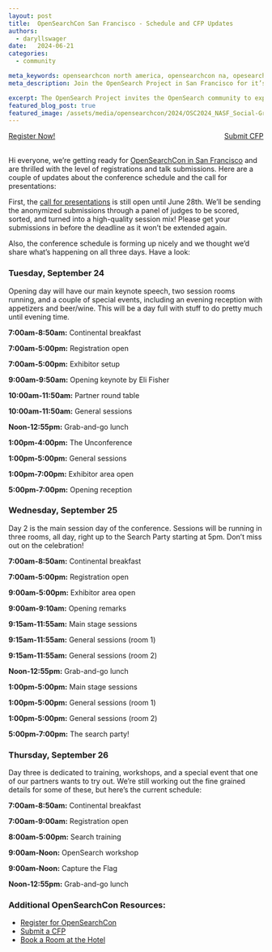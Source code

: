 ```yaml
---
layout: post
title:  OpenSearchCon San Francisco - Schedule and CFP Updates
authors:
  - daryllswager
date:   2024-06-21
categories:
  - community

meta_keywords: opensearchcon north america, opensearchcon na, opesearchcon call for papers, register for opensearchcon, opensearch community
meta_description: Join the OpenSearch Project in San Francisco for it’s third annual OpenSearchCon North America 2024 taking place September 24-26 at the Hilton Union Square. Register today.

excerpt: The OpenSearch Project invites the OpenSearch community to explore the future of search, analytics, and generative AI at the first OpenSearch user conference in North America. Join us in San Francisco September 24-26 and learn how to build powerful applications and get the most out of your OpenSearch deployments. 
featured_blog_post: true
featured_image: /assets/media/opensearchcon/2024/OSC2024_NASF_Social-Graphic1_1200x627.png
---
```



<div style="width: 100%" style="display: block;">
<div class="redesign-button-pair--wrapper" style="display: inline; float: left;">
            <div class="redesign-button--wrapper redesign-button--wrapper__text-only__dark">
                <a href="/events/opensearchcon/2024/north-america/register.html" class="redesign-button--anchor">
                    Register Now!
                </a>
            </div>
</div>

<div class="redesign-button-pair--wrapper" style="display: inline; float: right;">
            <div class="redesign-button--wrapper redesign-button--wrapper__text-only__dark">
                <a href="/events/opensearchcon/2024/north-america/cfp.html" class="redesign-button--anchor">
                    Submit CFP
                </a>
            </div>
</div>
</div>
<br/><br/>

Hi everyone, we’re getting ready for [OpenSearchCon in San Francisco](https://opensearch.org/events/opensearchcon/2024/north-america/index.html) and are thrilled with the level of registrations and talk submissions. Here are a couple of updates about the conference schedule and the call for presentations:

First, the [call for presentations](https://opensearch.org/events/opensearchcon/2024/north-america/cfp.html) is still open until June 28th. We’ll be sending the anonymized submissions through a panel of judges to be scored, sorted, and turned into a high-quality session mix! Please get your submissions in before the deadline as it won’t be extended again.

Also, the conference schedule is forming up nicely and we thought we’d share what’s happening on all three days. Have a look:

### Tuesday, September 24

Opening day will have our main keynote speech, two session rooms running, and a couple of special events, including an evening reception with appetizers and beer/wine. This will be a day full with stuff to do pretty much until evening time.

**7:00am-8:50am:** Continental breakfast

**7:00am-5:00pm:** Registration open

**7:00am-5:00pm:** Exhibitor setup

**9:00am-9:50am:** Opening keynote by Eli Fisher

**10:00am-11:50am:** Partner round table

**10:00am-11:50am:** General sessions

**Noon-12:55pm:** Grab-and-go lunch

**1:00pm-4:00pm:** The Unconference

**1:00pm-5:00pm:** General sessions

**1:00pm-7:00pm:** Exhibitor area open

**5:00pm-7:00pm:** Opening reception


### Wednesday, September 25

Day 2 is the main session day of the conference. Sessions will be running in three rooms, all day, right up to the Search Party starting at 5pm. Don’t miss out on the celebration!

**7:00am-8:50am:** Continental breakfast

**7:00am-5:00pm:** Registration open

**9:00am-5:00pm:** Exhibitor area open

**9:00am-9:10am:** Opening remarks

**9:15am-11:55am:** Main stage sessions

**9:15am-11:55am:** General sessions (room 1)

**9:15am-11:55am:** General sessions (room 2)

**Noon-12:55pm:** Grab-and-go lunch

**1:00pm-5:00pm:** Main stage sessions

**1:00pm-5:00pm:** General sessions (room 1)

**1:00pm-5:00pm:** General sessions (room 2)

**5:00pm-7:00pm:** The search party!


### Thursday, September 26

Day three is dedicated to training, workshops, and a special event that one of our partners wants to try out. We’re still working out the fine grained details for some of these, but here’s the current schedule:

**7:00am-8:50am:** Continental breakfast

**7:00am-9:00am:** Registration open

**8:00am-5:00pm:** Search training

**9:00am-Noon:** OpenSearch workshop

**9:00am-Noon:** Capture the Flag

**Noon-12:55pm:** Grab-and-go lunch


### Additional OpenSearchCon Resources:

- [Register for OpenSearchCon](https://opensearch.org/events/opensearchcon/2024/north-america/register.html)
- [Submit a CFP](https://opensearch.org/events/opensearchcon/2024/north-america/cfp.html)
- [Book a Room at the Hotel](https://book.passkey.com/e/50823627)




